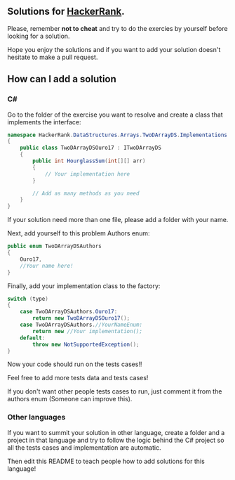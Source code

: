 ## Solutions for [HackerRank](https://www.hackerrank.com/).

Please, remember **not to cheat** and try to do the exercies by yourself before looking for a solution.

Hope you enjoy the solutions and if you want to add your solution doesn't hesitate to make a pull request.


## How can I add a solution

### C#
Go to the folder of the exercise you want to resolve and create a class that implements the interface:

```csharp
namespace HackerRank.DataStructures.Arrays.TwoDArrayDS.Implementations
{
    public class TwoDArrayDSOuro17 : ITwoDArrayDS
    {
        public int HourglassSum(int[][] arr) 
        {
            // Your implementation here
        }

        // Add as many methods as you need
    }
}
```

If your solution need more than one file, please add a folder with your name.

Next, add yourself to this problem Authors enum:

```csharp
public enum TwoDArrayDSAuthors
{
    Ouro17,
    //Your name here!
}
```

Finally, add your implementation class to the factory:

```csharp
switch (type)
{
    case TwoDArrayDSAuthors.Ouro17:
        return new TwoDArrayDSOuro17();
    case TwoDArrayDSAuthors.//YourNameEnum:
        return new //Your implementation();
    default:
        throw new NotSupportedException();
}
```

Now your code should run on the tests cases!!

Feel free to add more tests data and tests cases!

If you don't want other people tests cases to run, just comment it from the authors enum (Someone can improve this).

### Other languages
If you want to summit your solution in other language, create a folder and a project in that language and try to follow the logic behind the C# project so all the tests cases and implementation are automatic.

Then edit this README to teach people how to add solutions for this language!